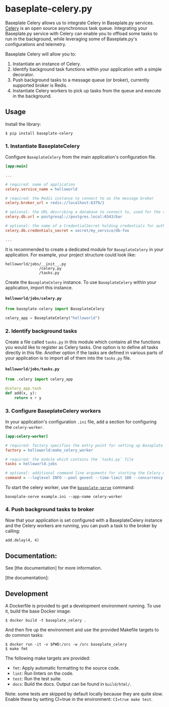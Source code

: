 # baseplate-celery.py

Baseplate Celery allows us to integrate Celery in Baseplate.py services. [Celery](https://docs.celeryproject.org/en/stable/getting-started/introduction.html) is an open source asynchronous task queue. Integrating your Baseplate.py service with Celery can enable you to offload some tasks to run in the background, while leveraging some of Baseplate.py's configurations and telemetry.

Baseplate Celery will allow you to:
1. Instantiate an instance of Celery.
2. Identify background task functions within your application with a simple decorator.
3. Push background tasks to a message queue (or broker), currently supported broker is Redis. 
4. Instantiate Celery workers to pick up tasks from the queue and execute in the background.


## Usage

Install the library:

```console
$ pip install baseplate-celery
```

### 1. Instantiate BaseplateCelery
Configure `BaseplateCelery` from the main application's configuration file. 

```ini
[app:main]

...

# required: name of application
celery.service_name = helloworld

# required: the Redis instance to connect to as the message broker
celery.broker_url = redis://localhost:6379/1

# optional: the URL describing a database to connect to, used for the results backend storing the states of tasks
celery.db.url = postgresql://postgres.local:6543/bar

# optional: the name of a CredentialSecret holding credentials for authenticating to the database
celery.db.credentials_secret = secret/my_service/db-foo

...

```

It is recommended to create a dedicated module for `BaseplateCelery` in your application. For example, your project structure could look like:
```
helloworld/jobs/__init__.py
               /celery.py
               /tasks.py
```

Create the `BaseplateCelery` instance. To use `BaseplateCelery` within your application, import this instance.
#### `helloworld/jobs/celery.py`
```python
from baseplate-celery import BaseplateCelery

celery_app = BaseplateCelery("helloworld")
```

### 2. Identify background tasks
Create a file called `tasks.py` in this module which contains all the functions you would like to register as Celery tasks. One option is to define all tasks directly in this file. Another option if the tasks are defined in various parts of your application is to import all of them into the `tasks.py` file.

#### `helloworld/jobs/tasks.py`
```python
from .celery import celery_app

@celery_app.task
def add(x, y):
    return x + y
```


### 3. Configure BaseplateCelery workers
In your application's configuration `.ini` file, add a section for configuring the `celery-worker`.

```ini
[app:celery-worker]

# required: factory specifies the entry point for setting up Baseplate on the Celery worker
factory = helloworld:make_celery_worker

# required: the module which contains the `tasks.py` file
tasks = helloworld.jobs

# optional: additional command line arguments for starting the Celery worker
command = --loglevel INFO --pool gevent --time-limit 180 --concurrency 1
```

To start the celery worker, use the [`baseplate-serve`](https://baseplate.readthedocs.io/en/stable/cli/serve.html) command:
```
baseplate-serve example.ini --app-name celery-worker
```


### 4. Push background tasks to broker
Now that your application is set configured with a BaseplateCelery instance and the Celery workers are running, you can push a task to the broker by calling:
```
add.delay(4, 4)
```

## Documentation: 

See [the documentation] for more information.

[the documentation]: 

## Development

A Dockerfile is provided to get a development environment running. To use it,
build the base Docker image:

```console
$ docker build -t baseplate_celery .
```

And then fire up the environment and use the provided Makefile targets to do
common tasks:

```console
$ docker run -it -v $PWD:/src -w /src baseplate_celery
$ make fmt
```

The following make targets are provided:

* `fmt`: Apply automatic formatting to the source code.
* `lint`: Run linters on the code.
* `test`: Run the test suite.
* `docs`: Build the docs. Output can be found in `build/html/`.

Note: some tests are skipped by default locally because they are quite slow.
Enable these by setting CI=true in the environment: `CI=true make test`.
